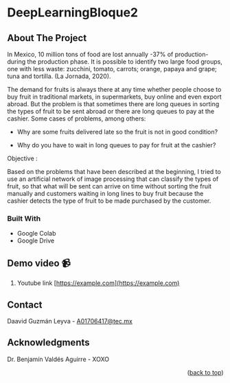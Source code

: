 # DeepLearningBloque2

## About The Project

In Mexico, 10 million tons of food are lost annually -37% of production- during the production phase. It is possible to identify two large food groups, one with less waste: zucchini, tomato, carrots; orange, papaya and grape; tuna and tortilla. (La Jornada, 2020).

The demand for fruits is always there at any time whether people choose to buy fruit in traditional markets, in supermarkets, buy online and even export abroad. But the problem is that sometimes there are long queues in sorting the types of fruit to be sent abroad or there are long queues to pay at the cashier. Some cases of problems, among others:

- Why are some fruits delivered late so the fruit is not in good condition?

- Why do you have to wait in long queues to pay for fruit at the cashier?

Objective : 

Based on the problems that have been described at the beginning, I tried to use an artificial network of image processing that can classify the types of fruit, so that what will be sent can arrive on time without sorting the fruit manually and customers waiting in long lines to buy fruit because the cashier detects the type of fruit to be made purchased by the customer.



### Built With

* Google Colab
* Google Drive



<!-- GETTING STARTED -->
## Demo video 📹

1. Youtube link [https://example.com](https://example.com)


<!-- CONTACT -->
## Contact

Daavid Guzmán Leyva - A01706417@tec.mx



<!-- ACKNOWLEDGMENTS -->
## Acknowledgments

Dr. Benjamín Valdés Aguirre - XOXO

<p align="right">(<a href="#readme-top">back to top</a>)</p>
